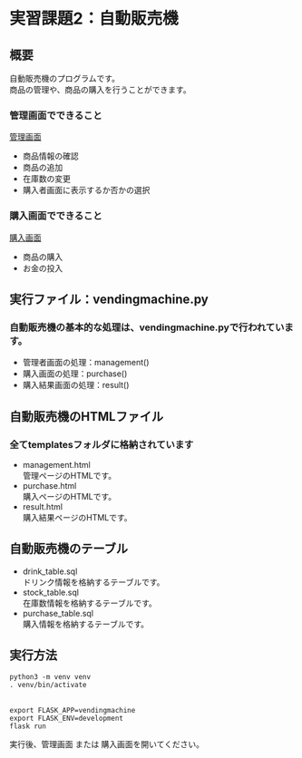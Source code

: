 # 実習課題2：自動販売機
## 概要
自動販売機のプログラムです。<br>
商品の管理や、商品の購入を行うことができます。

### 管理画面でできること
[管理画面](http://localhost:5000/management)
- 商品情報の確認
- 商品の追加
- 在庫数の変更
- 購入者画面に表示するか否かの選択

### 購入画面でできること
[購入画面](http://localhost:5000/purchase)
- 商品の購入
- お金の投入

## 実行ファイル：vendingmachine.py
### 自動販売機の基本的な処理は、vendingmachine.pyで行われています。
- 管理者画面の処理：management()<br>
- 購入画面の処理：purchase()<br>
- 購入結果画面の処理：result()<br>

## 自動販売機のHTMLファイル
### 全てtemplatesフォルダに格納されています
- management.html<br>
管理ページのHTMLです。
- purchase.html<br>
購入ページのHTMLです。
- result.html<br>
購入結果ページのHTMLです。

## 自動販売機のテーブル
- drink_table.sql<br>
ドリンク情報を格納するテーブルです。
- stock_table.sql<br>
在庫数情報を格納するテーブルです。
- purchase_table.sql<br>
購入情報を格納するテーブルです。

## 実行方法
`python3 -m venv venv`<br>
`. venv/bin/activate`<br><br>

`export FLASK_APP=vendingmachine`<br>
`export FLASK_ENV=development`<br>
`flask run`<br>

実行後、管理画面 または 購入画面を開いてください。